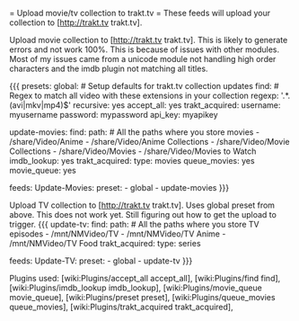 = Upload movie/tv collection to trakt.tv =
These feeds will upload your collection to [http://trakt.tv trakt.tv].

Upload movie collection to [http://trakt.tv trakt.tv].
This is likely to generate errors and not work 100%. This is because of issues with other modules. Most of my  issues came from a unicode module not handling high order characters and the imdb plugin not matching all titles.

{{{
presets:
  global:
    # Setup defaults for trakt.tv collection updates
    find:
      # Regex to match all video with these extensions in your collection
      regexp: '.*\.(avi|mkv|mp4)$'
      recursive: yes
    accept_all: yes
    trakt_acquired:
      username: myusername
      password: mypassword
      api_key: myapikey

  update-movies:
    find:
      path:
        # All the paths where you store movies
        - /share/Video/Anime
        - /share/Video/Anime Collections
        - /share/Video/Movie Collections
        - /share/Video/Movies
        - /share/Video/Movies to Watch
    imdb_lookup: yes
    trakt_acquired:
      type: movies
    queue_movies: yes
    movie_queue:  yes

feeds:
  Update-Movies:
    preset:
      - global
      - update-movies
}}}

Upload TV collection to [http://trakt.tv trakt.tv]. Uses global preset from above.
This does not work yet. Still figuring out how to get the upload to trigger.
{{{
  update-tv:
    find:
      path:
        # All the paths where you store TV episodes
        - /mnt/NMVideo/TV
        - /mnt/NMVideo/TV Anime
        - /mnt/NMVideo/TV Food
    trakt_acquired:
      type: series

feeds:
  Update-TV:
    preset:
      - global
      - update-tv
}}}

Plugins used: [wiki:Plugins/accept_all accept_all], [wiki:Plugins/find find], [wiki:Plugins/imdb_lookup imdb_lookup], [wiki:Plugins/movie_queue movie_queue], [wiki:Plugins/preset preset], [wiki:Plugins/queue_movies queue_movies], [wiki:Plugins/trakt_acquired trakt_acquired], 
